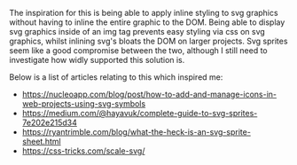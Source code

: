 The inspiration for this is being able to apply inline styling to svg graphics without having to inline the entire graphic to the DOM. Being able to display svg graphics inside of an img tag prevents easy styling via css on svg graphics, whilst inlining svg's bloats the DOM on larger projects. Svg sprites seem like a good compromise between the two, although I still need to investigate how widly supported this solution is.

Below is a list of articles relating to this which inspired me:
- https://nucleoapp.com/blog/post/how-to-add-and-manage-icons-in-web-projects-using-svg-symbols
- https://medium.com/@hayavuk/complete-guide-to-svg-sprites-7e202e215d34
- https://ryantrimble.com/blog/what-the-heck-is-an-svg-sprite-sheet.html
- https://css-tricks.com/scale-svg/
